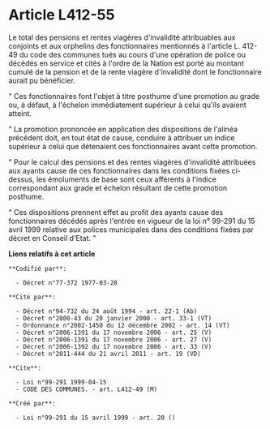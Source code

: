 # Article L412-55

Le total des pensions et rentes viagères d'invalidité attribuables aux conjoints et aux orphelins des fonctionnaires
mentionnés à l'article L. 412-49 du code des communes tués au cours d'une opération de police ou décédés en service et cités
à l'ordre de la Nation est porté au montant cumulé de la pension et de la rente viagère d'invalidité dont le fonctionnaire
aurait pu bénéficier.

" Ces fonctionnaires font l'objet à titre posthume d'une promotion au grade ou, à défaut, à l'échelon immédiatement supérieur
à celui qu'ils avaient atteint.

" La promotion prononcée en application des dispositions de l'alinéa précédent doit, en tout état de cause, conduire à
attribuer un indice supérieur à celui que détenaient ces fonctionnaires avant cette promotion.

" Pour le calcul des pensions et des rentes viagères d'invalidité attribuées aux ayants cause de ces fonctionnaires dans les
conditions fixées ci-dessus, les émoluments de base sont ceux afférents à l'indice correspondant aux grade et échelon
résultant de cette promotion posthume.

" Ces dispositions prennent effet au profit des ayants cause des fonctionnaires décédés après l'entrée en vigueur de la loi
n° 99-291 du 15 avril 1999 relative aux polices municipales dans des conditions fixées par décret en Conseil d'Etat. "

**Liens relatifs à cet article**

	**Codifié par**:

	  - Décret n°77-372 1977-03-28

	**Cité par**:

	  - Décret n°94-732 du 24 août 1994 - art. 22-1 (Ab)
	  - Décret n°2000-43 du 20 janvier 2000 - art. 33-1 (VT)
	  - Ordonnance n°2002-1450 du 12 décembre 2002 - art. 14 (VT)
	  - Décret n°2006-1391 du 17 novembre 2006 - art. 25 (V)
	  - Décret n°2006-1391 du 17 novembre 2006 - art. 27 (V)
	  - Décret n°2006-1392 du 17 novembre 2006 - art. 33 (V)
	  - Décret n°2011-444 du 21 avril 2011 - art. 19 (VD)

	**Cite**:

	  - Loi n°99-291 1999-04-15
	  - CODE DES COMMUNES. - art. L412-49 (M)

	**Créé par**:

	  - Loi n°99-291 du 15 avril 1999 - art. 20 ()
